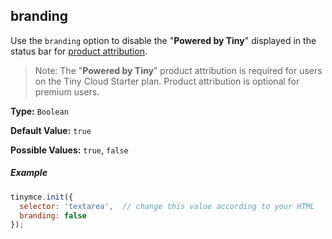 ## branding

Use the `branding` option to disable the "**Powered by Tiny**" displayed in the status bar for [product attribution]({{site.baseurl}}/general-configuration-guide/attribution-requirements/).

> Note: The "**Powered by Tiny**" product attribution is required for users on the Tiny Cloud Starter plan. Product attribution is optional for premium users.

**Type:** `Boolean`

**Default Value:** `true`

**Possible Values:** `true`, `false`

##### Example

```js
tinymce.init({
  selector: 'textarea',  // change this value according to your HTML
  branding: false
});
```
